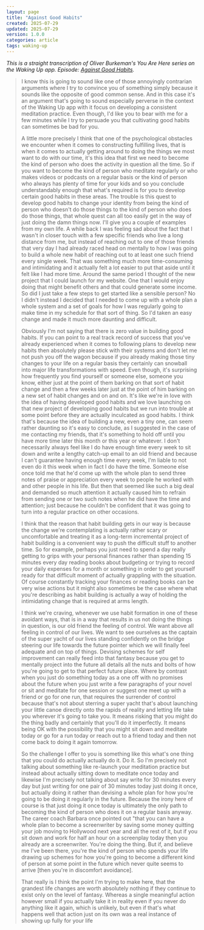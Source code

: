 ```yaml
---
layout: page
title: "Against Good Habits"
created: 2025-07-29
updated: 2025-07-29
version: 1.0.0
categories: article
tags: waking-up
---
```


*This is a straight transcription of Oliver Burkeman's You Are Here series on the Waking Up app. Episode: <a href=" https://dynamic.wakingup.com/course/COA6BB5?source=content%20share&share_id=58F70028&pack=PKC5355&code=SC43EA470">Against Good Habits</a>.*

> I know this is going to sound like one of those annoyingly contrarian arguments where I try to convince you of something simply because it sounds like the opposite of good common sense. And in this case it's an argument that's going to sound especially perverse in the context of the Waking Up app with it focus on developing a consistent meditation practice. Even though, I'd like you to bear with me for a few minutes while I try to persuade you that cultivating good habits can sometimes be bad for you.
>
> A little more precisely I think that one of the psychological obstacles we encounter when it comes to constructing fulfilling lives, that is when it comes to actually getting around to doing the things we most want to do with our time, it's this idea that first we need to become the kind of person who does the activity in question all the time. So if you want to become the kind of person who meditate regularly or who makes videos or podcasts on a regular basis or the kind of person who always has plenty of time for your kids and so you conclude understandably enough that what's required is for you to develop certain good habits in these areas. The trouble is this quest to develop good habits to change your identity from being the kind of person who doesn't do those things to the kind of person who does do those things, that whole quest can all too easily get in the way of just doing the damn things now. I'll give you a couple of examples from my own life. A while back I was feeling sad about the fact that I wasn't in closer touch with a few specific friends who live a long distance from me, but instead of reaching out to one of those friends that very day I had already raced head on mentally to how I was going to build a whole new habit of reaching out to at least one such friend every single week. That was something much more time-consuming and intimidating and it actually felt a lot easier to put that aside until it felt like I had more time. Around the same period I thought of the new project that I could launch for my website. One that I would enjoy doing that might benefit others and that could generate some income. So did I just take a few steps to get started like a sensible person? No I didn't instead I decided that I needed to come up with a whole plan a whole system and a set of goals for how I was regularly going to make time in my schedule for that sort of thing. So I'd taken an easy change and made it much more daunting and difficult.
>
> Obviously I'm not saying that there is zero value in building good habits. If you can point to a real track record of success that you've already experienced when it comes to following plans to develop new habits then absolutely please stick with their systems and don't let me not push you off the wagon because if you already making those tiny changes to your life on a regular basis they certainly can snowball into major life transformations with speed. Even though, it's surprising how frequently you find yourself or someone else, someone you know, either just at the point of them barking on that sort of habit change and then a few weeks later just at the point of him barking on a new set of habit changes and on and on. It's like we're in love with the idea of having developed good habits and we love launching on that new project of developing good habits but we run into trouble at some point before they are actually inculcated as good habits. I think that's because the idea of building a new, even a tiny one, can seem rather daunting so it's easy to conclude, as I suggested in the case of me contacting my friends, that it's something to hold off until you have more time later this month or this year or whatever. I don't necessarily always feel like I do have enough time every week to sit down and write a lengthy catch-up email to an old friend and because I can't guarantee having enough time every week, I'm liable to not even do it this week when in fact I do have the time. Someone else once told me that he'd come up with the whole plan to send three notes of praise or appreciation every week to people he worked with and other people in his life. But then that seemed like such a big deal and demanded so much attention it actually caused him to refrain from sending one or two such notes when he did have the time and attention; just because he couldn't be confident that it was going to turn into a regular practice on other occasions.
>
> I think that the reason that habit building gets in our way is because the change we're contemplating is actually rather scary or uncomfortable and treating it as a long-term incremental project of habit building is a convenient way to push the difficult stuff to another time. So for example, perhaps you just need to spend a day really getting to grips with your personal finances rather than spending 15 minutes every day reading books about budgeting or trying to record your daily expenses for a month or something in order to get yourself ready for that difficult moment of actually grappling with the situation. Of course constantly tracking your finances or reading books can be very wise actions but it might also sometimes be the case where what you're describing as habit building is actually a way of holding the intimidating change that is required at arms length.
>
> I think we're craving, whenever we use habit formation in one of these avoidant ways, that is in a way that results in us not doing the things in question, is our old friend the feeling of control. We want above all feeling in control of our lives. We want to see ourselves as the captain of the super yacht of our lives standing confidently on the bridge steering our life towards the future pointer which we will finally feel adequate and on top of things. Devising schemes for self improvement can really feed into that fantasy because you get to mentally project into the future all details all the nuts and bolts of how you're going to get to that perfect future place. Where  by contrast when you just do something today as a one off with no promises about the future when you just write a few paragraphs of your novel or sit and meditate for one session or suggest one meet up with a friend or go for one run, that requires the surrender of control because that's not about sterring a super yacht that's about launching your little canoe directly onto the rapids of reality and letting life take you wherever it's going to take you. It means risking that you might do the thing badly and certainly that you'll do it imperfectly. It means being OK with the possibility that you might sit down and meditate today or go for a run today or reach out to a friend today and then not come back to doing it again tomorrow.
>
> So the challenge I offer to you is something like this what's one thing that you could do actually actually do it. Do it. So I'm precisely not talking about something like re-launch your meditation practice but instead about actually sitting down to meditate once today and likewise I'm precisely not talking about say write for 30 minutes every day but just writing for one pair of 30 minutes today just doing it once, but actually doing it rather than devising a whole plan for how you're going to be doing it regularly in the future. Because the irony here of course is that just doing it once today is ultimately the only path to becoming the kind of person who does it on a regular basis anyway. The career coach Barbara once pointed out "that you can have a whole plan to become a screenwriter by saving some money quitting your job moving to Hollywood next year and all the rest of it, but if you sit down and work for half an hour on a screenplay today then you already are a screenwriter. You're doing the thing. But if, and believe me I've been there, you're the kind of person who spends your life drawing up schemes for how you're going to become a different kind of person at some point in the future which never quite seems to arrive [then you're in discomfort avoidance].
>
> That really is I think the point I'm trying to make here,  that the grandest life changes are worth absolutely nothing if they continue to exist only on the level of fantasy. Whereas a single meaningful action however small if you actually take it in reality even if you never do anything like it again, which is unlikely, but even if that's what happens well that action just on its own was a real instance of showing up fully for your life
